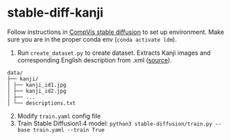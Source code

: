 # stable-diff-kanji

Follow instructions in [CompVis stable diffusion](https://github.com/CompVis/stable-diffusion?tab=readme-ov-file) to set up environment. Make sure you are in the proper conda env (`conda activate ldm`).

1. Run `create_dataset.py` to create dataset. Extracts Kanji images and corresponding English description from .xml ([source](https://kanjivg.tagaini.net/)).

```
data/
├── kanji/
│ ├── kanji_id1.jpg
│ ├── kanji_id2.jpg
│ ├── ...
│ └── descriptions.txt
```

2. Modify `train.yaml` config file
3. Train Stable Diffusion1.4 model: `python3 stable-diffusion/train.py --base train.yaml --train True`
